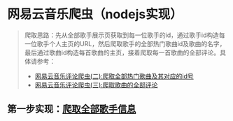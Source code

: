 # 网易云音乐爬虫（nodejs实现）
> 爬取思路：先从全部歌手展示页获取到每一位歌手的id，通过歌手id构造每一位歌手个人主页的URL，然后爬取歌手的全部热门歌曲id及歌曲的名字，最后通过歌曲id构造每首歌曲的主页，接着爬取每一首歌曲的全部评论。具体请参考：
> * [网易云音乐评论爬虫(二):爬取全部热门歌曲及其对应的id号](https://www.zhouzying.cn/34.html "网易云音乐评论爬虫(二):爬取全部热门歌曲及其对应的id号")
> * [网易云音乐评论爬虫(三):爬取歌曲的全部评论](https://www.zhouzying.cn/58.html "网易云音乐评论爬虫(三):爬取歌曲的全部评论") 

## 第一步实现：[爬取全部歌手信息](artists.js)